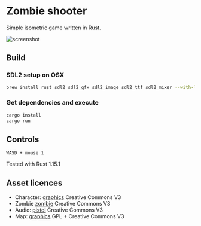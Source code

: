 # Zombie shooter

Simple isometric game written in Rust.

![screenshot](http://laastine.kapsi.fi/kuvat/hackandslash.gif?cache=4)

## Build

### SDL2 setup on OSX

```bash
brew install rust sdl2 sdl2_gfx sdl2_image sdl2_ttf sdl2_mixer --with-libvorbis
```

### Get dependencies and execute

```bash
cargo install
cargo run
```

## Controls

`WASD + mouse 1`

Tested with Rust 1.15.1

## Asset licences

* Character: [graphics](http://opengameart.org/content/tmim-heroine-bleeds-game-art) Creative Commons V3
* Zombie [zombie](http://opengameart.org/content/zombie-sprites) Creative Commons V3
* Audio: [pistol](http://opengameart.org/content/chaingun-pistol-rifle-shotgun-shots) Creative Commons V3
* Map: [graphics](http://opengameart.org/content/tiled-terrains) GPL + Creative Commons V3
